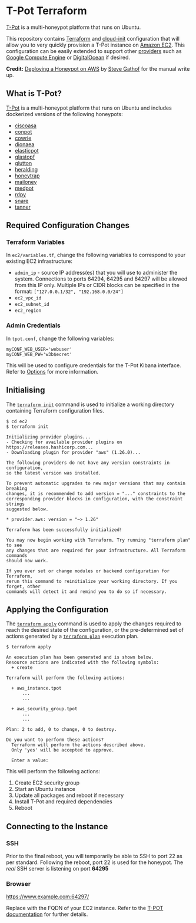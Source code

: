 # T-Pot Terraform

[T-Pot](https://github.com/dtag-dev-sec/tpotce) is a multi-honeypot platform that runs on Ubuntu.

This repository contains [Terraform](https://www.terraform.io/) and [cloud-init](https://cloudinit.readthedocs.io/en/latest/) configuration that will allow you to very quickly provision a T-Pot instance on [Amazon EC2](https://aws.amazon.com/ec2/). This configuration can be easily extended to support other [providers](https://www.terraform.io/docs/providers/index.html) such as [Google Compute Engine](https://cloud.google.com/compute/) or [DigitalOcean](https://www.digitalocean.com/) if desired.

**Credit:**
[Deploying a Honeypot on AWS](https://medium.com/@sudojune/deploying-a-honeypot-on-aws-5bb414753f32) by [Steve Gathof](https://medium.com/@sudojune) for the manual write up.

## What is T-Pot?

[T-Pot](https://github.com/dtag-dev-sec/tpotce) is a multi-honeypot platform that runs on Ubuntu and includes dockerized versions of the following honeypots:

* [ciscoasa](https://github.com/Cymmetria/ciscoasa_honeypot)
* [conpot](http://conpot.org/)
* [cowrie](http://www.micheloosterhof.com/cowrie/)
* [dionaea](https://github.com/DinoTools/dionaea)
* [elasticpot](https://github.com/schmalle/ElasticPot)
* [glastopf](http://mushmush.org/)
* [glutton](https://github.com/mushorg/glutton)
* [heralding](https://github.com/johnnykv/heralding)
* [honeytrap](https://github.com/armedpot/honeytrap/)
* [mailoney](https://github.com/awhitehatter/mailoney)
* [medpot](https://github.com/schmalle/medpot)
* [rdpy](https://github.com/citronneur/rdpy)
* [snare](http://mushmush.org/)
* [tanner](http://mushmush.org/)

## Required Configuration Changes

### Terraform Variables

In `ec2/variables.tf`, change the following variables to correspond to your existing EC2 infrastructure:

* `admin_ip` - source IP address(es) that you will use to administer the system. Connections to ports 64294, 64295 and 64297 will be allowed from this IP only. Multiple IPs or CIDR blocks can be specified in the format: `["127.0.0.1/32", "192.168.0.0/24"]`
* `ec2_vpc_id`
* `ec2_subnet_id`
* `ec2_region`

### Admin Credentials

In `tpot.conf`, change the following variables:

```
myCONF_WEB_USER='webuser'
myCONF_WEB_PW='w3b$ecret'
```

This will be used to configure credentials for the T-Pot Kibana interface. Refer to [Options](https://github.com/dtag-dev-sec/tpotce#options) for more information.

## Initialising

The [`terraform init`](https://www.terraform.io/docs/commands/init.html) command is used to initialize a working directory containing Terraform configuration files.

```
$ cd ec2
$ terraform init

Initializing provider plugins...
- Checking for available provider plugins on https://releases.hashicorp.com...
- Downloading plugin for provider "aws" (1.26.0)...

The following providers do not have any version constraints in configuration,
so the latest version was installed.

To prevent automatic upgrades to new major versions that may contain breaking
changes, it is recommended to add version = "..." constraints to the
corresponding provider blocks in configuration, with the constraint strings
suggested below.

* provider.aws: version = "~> 1.26"

Terraform has been successfully initialized!

You may now begin working with Terraform. Try running "terraform plan" to see
any changes that are required for your infrastructure. All Terraform commands
should now work.

If you ever set or change modules or backend configuration for Terraform,
rerun this command to reinitialize your working directory. If you forget, other
commands will detect it and remind you to do so if necessary.
```

## Applying the Configuration

The [`terraform apply`](https://www.terraform.io/docs/commands/apply.html) command is used to apply the changes required to reach the desired state of the configuration, or the pre-determined set of actions generated by a [`terraform plan`](https://www.terraform.io/docs/commands/plan.html) execution plan.

```
$ terraform apply

An execution plan has been generated and is shown below.
Resource actions are indicated with the following symbols:
  + create

Terraform will perform the following actions:

  + aws_instance.tpot
      ...
      ...

  + aws_security_group.tpot
      ...
      ...

Plan: 2 to add, 0 to change, 0 to destroy.

Do you want to perform these actions?
  Terraform will perform the actions described above.
  Only 'yes' will be accepted to approve.

  Enter a value:
```

This will perform the following actions:

1. Create EC2 security group
2. Start an Ubuntu instance
3. Update all packages and reboot if necessary
4. Install T-Pot and required dependencies
5. Reboot

## Connecting to the Instance

### SSH

Prior to the final reboot, you will temporarily be able to SSH to port 22 as per standard. Following the reboot, port 22 is used for the honeypot. The *real* SSH server is listening on port **64295**

### Browser

https://www.example.com:64297/

Replace with the FQDN of your EC2 instance. Refer to the [T-POT documentation](https://github.com/dtag-dev-sec/tpotce#ssh-and-web-access) for further details.
